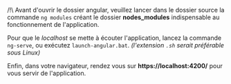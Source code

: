 /!\ Avant d'ouvrir le dossier angular,
veuillez lancer dans le dossier source la commande `ng modules`
créant le dossier **nodes_modules** indispensable au fonctionnement de l'application.

Pour que le *localhost* se mette à écouter l'application, lancez la commande `ng-serve`,
ou exécutez `launch-angular.bat`. *(l'extension `.sh` serait préférable sous Linux)*

Enfin, dans votre navigateur, rendez vous sur **https://localhost:4200/** pour vous servir de l'application. 
